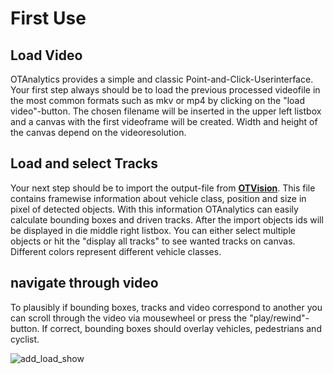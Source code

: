 # First Use

## Load Video

OTAnalytics provides a simple and classic Point-and-Click-Userinterface. Your first step always should be to load the previous processed videofile in the most common formats such as mkv or mp4 by clicking on the "load video"-button. The chosen filename will be inserted in the upper left listbox and a canvas with the first videoframe will be created. Width and height of the canvas depend on the videoresolution.


## Load and select Tracks

Your next step should be to import the output-file from [**OTVision**](https://github.com/OpenTrafficCam/OTVision). This file contains framewise information about vehicle class, position and size in pixel of detected objects. With this information OTAnalytics can easily calculate bounding boxes and driven tracks. After the import objects ids will be displayed in die middle right listbox. You can either select multiple objects or hit the "display all tracks" to see wanted tracks on canvas. Different colors represent different vehicle classes.


## navigate through video

To plausibly if bounding boxes, tracks and video correspond to another you can scroll through the video via mousewheel or press the "play/rewind"-button. If correct, bounding boxes should overlay vehicles, pedestrians and cyclist.


![add_load_show](https://user-images.githubusercontent.com/75123353/135863704-8d684d91-a774-470f-9f6b-18ef59d43a3b.gif)

